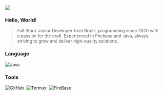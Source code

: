 <img src="https://drive.google.com/uc?export=view&id=1kLl-Fg2dzmdxg-OIVFlzYlJkzhfygzJi"/>

### Hello, World!
<blockquote>Full Stack Junior Developer from Brazil, programming since 2020 with a passion for the craft. Experienced in Firebase and Java, always striving to grow and deliver high-quality solutions.</blockquote>

### Language
![Java](https://img.shields.io/badge/Java-ED8B00?style=for-the-badge&logo=openjdk&logoColor=white)&nbsp;

### Tools
![GitHub](https://img.shields.io/badge/-GitHub-0D1117?style=for-the-badge&logo=github&labelColor=0D1117)&nbsp;
![Termux](https://drive.google.com/uc?export=view&id=1kRJ7CwiQIG5CneysM_Cu68D2NY7Jg3Fv)&nbsp;
![FireBase](https://drive.google.com/uc?export=view&id=1kRd4j-rVslBLgOSmro32IfmmUKn1bfxa)&nbsp;

